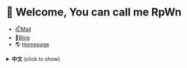 
# 👋 Welcome, You can call me RpWn
- <a href="mailto:TTRRH@outlook.com">📫Mail</a>
- 🌈[Blog](https://ttrrh.github.io/)
- 🌎 [Homepage](https://rpwnhome.netlify.app/)

<!--
**TTRRH/TTRRH** is a ✨ _special_ ✨ repository because its `README.md` (this file) appears on your GitHub profile.

Here are some ideas to get you started:

- 🔭 I’m currently working on ...
- 🌱 I’m currently learning ...
- 👯 I’m looking to collaborate on ...
- 🤔 I’m looking for help with ...
- 💬 Ask me about ...
- 📫 How to reach me: ...
- 😄 Pronouns: ...
- ⚡ Fun fact: ...
-->
<details>
  <summary><b>中文</b> (click to show)</summary>
  
# 欢迎光临！我叫 RpWn
- <a href="mailto:TTRRH@outlook.com">📫邮箱</a>
- 🌈[个人博客](https://ttrrh.github.io/)
- 🌎 [个人主页](https://rpwnhome.netlify.app/)

</details>


